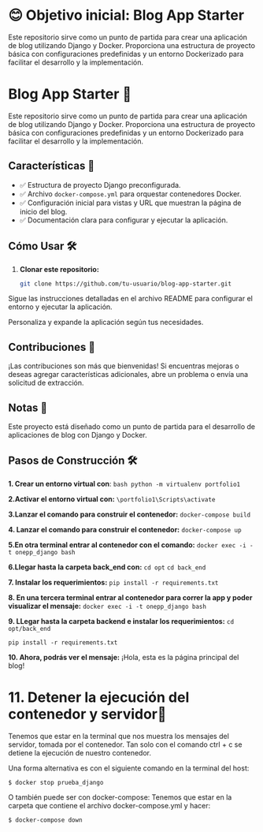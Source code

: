# 😊 Objetivo inicial: Blog App Starter

Este repositorio sirve como un punto de partida para crear una aplicación de blog utilizando Django y Docker. Proporciona una estructura de proyecto básica con configuraciones predefinidas y un entorno Dockerizado para facilitar el desarrollo y la implementación.

# Blog App Starter 🚀

Este repositorio sirve como un punto de partida para crear una aplicación de blog utilizando Django y Docker. Proporciona una estructura de proyecto básica con configuraciones predefinidas y un entorno Dockerizado para facilitar el desarrollo y la implementación.

## Características 🌟

- ✅ Estructura de proyecto Django preconfigurada.
- ✅ Archivo `docker-compose.yml` para orquestar contenedores Docker.
- ✅ Configuración inicial para vistas y URL que muestran la página de inicio del blog.
- ✅ Documentación clara para configurar y ejecutar la aplicación.

## Cómo Usar 🛠️

1. **Clonar este repositorio:**
   ```bash
   git clone https://github.com/tu-usuario/blog-app-starter.git
Sigue las instrucciones detalladas en el archivo README para configurar el entorno y ejecutar la aplicación.

Personaliza y expande la aplicación según tus necesidades.

## Contribuciones 🤝
¡Las contribuciones son más que bienvenidas! Si encuentras mejoras o deseas agregar características adicionales, abre un problema o envía una solicitud de extracción.

## Notas 📝
Este proyecto está diseñado como un punto de partida para el desarrollo de aplicaciones de blog con Django y Docker.

## Pasos de Construcción 🛠️
**1. Crear un entorno virtual con**: 
    ```bash python -m virtualenv portfolio1```

**2.Activar el entorno virtual con:** ```\portfolio1\Scripts\activate``` 

**3.Lanzar el comando para construir el contenedor:** ```docker-compose build```

**4. Lanzar el comando para construir el contenedor:** ```docker-compose up```

**5.En otra terminal entrar al contenedor con el comando:** ```docker exec -i -t onepp_django bash```

**6.Llegar hasta la carpeta back_end con:** ```cd opt```
```cd back_end```

**7. Instalar los requerimientos:** ```pip install -r requirements.txt```

**8. En una tercera terminal entrar al contenedor para correr la app y poder visualizar el mensaje:**
```docker exec -i -t onepp_django bash```

**9. LLegar hasta la carpeta backend e instalar los requerimientos:** 
```cd opt/back_end```

```pip install -r requirements.txt```

**10. Ahora, podrás ver el mensaje:**
¡Hola, esta es la página principal del blog!

# **11. Detener la ejecución del contenedor y servidor🛑**
Tenemos que estar en la terminal que nos muestra los mensajes del servidor, tomada por el contenedor. Tan solo con el comando ctrl + c se detiene la ejecución de nuestro contenedor.

Una forma alternativa es con el siguiente comando en la terminal del host:

```$ docker stop prueba_django```

O también puede ser con docker-compose: Tenemos que estar en la carpeta que contiene el archivo docker-compose.yml y hacer:

```$ docker-compose down```


